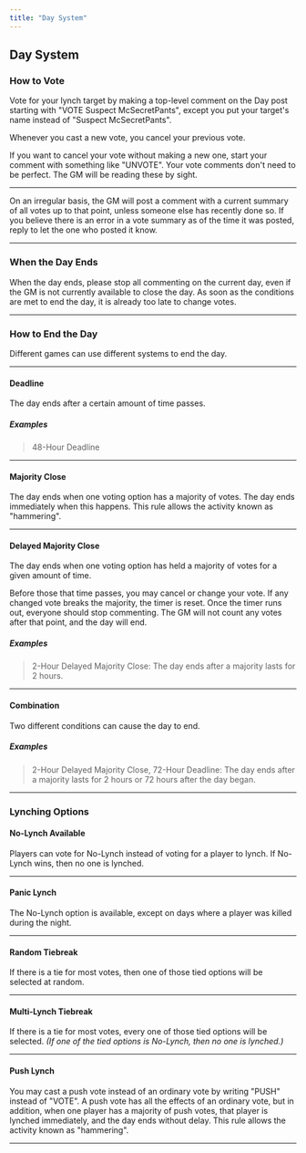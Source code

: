 ```yaml
---
title: "Day System"
---
```


## Day System

### How to Vote

Vote for your lynch target by making a top-level comment on the Day post starting with "VOTE Suspect McSecretPants", except you put your target's name instead of "Suspect McSecretPants".

Whenever you cast a new vote, you cancel your previous vote.

If you want to cancel your vote without making a new one, start your comment with something like "UNVOTE". Your vote comments don't need to be perfect. The GM will be reading these by sight.

----

On an irregular basis, the GM will post a comment with a current summary of all votes up to that point, unless someone else has recently done so. If you believe there is an error in a vote summary as of the time it was posted, reply to let the one who posted it know.

----

### When the Day Ends

When the day ends, please stop all commenting on the current day, even if the GM is not currently available to close the day. As soon as the conditions are met to end the day, it is already too late to change votes.

----

### How to End the Day

Different games can use different systems to end the day.

----

#### Deadline

The day ends after a certain amount of time passes.

##### Examples

> 48-Hour Deadline

----

#### Majority Close

The day ends when one voting option has a majority of votes. The day ends immediately when this happens. This rule allows the activity known as "hammering".

----

#### Delayed Majority Close

The day ends when one voting option has held a majority of votes for a given amount of time.

Before those that time passes, you may cancel or change your vote. If any changed vote breaks the majority, the timer is reset. Once the timer runs out, everyone should stop commenting. The GM will not count any votes after that point, and the day will end.

##### Examples

> 2-Hour Delayed Majority Close: The day ends after a majority lasts for 2 hours.

----

#### Combination

Two different conditions can cause the day to end.

##### Examples

> 2-Hour Delayed Majority Close, 72-Hour Deadline: The day ends after a majority lasts for 2 hours or 72 hours after the day began.

----

### Lynching Options

#### No-Lynch Available

Players can vote for No-Lynch instead of voting for a player to lynch. If No-Lynch wins, then no one is lynched.

----

#### Panic Lynch

The No-Lynch option is available, except on days where a player was killed during the night.

----

#### Random Tiebreak

If there is a tie for most votes, then one of those tied options will be selected at random.

----

#### Multi-Lynch Tiebreak

If there is a tie for most votes, every one of those tied options will be selected. *(If one of the tied options is No-Lynch, then no one is lynched.)*

----

#### Push Lynch

You may cast a push vote instead of an ordinary vote by writing "PUSH" instead of "VOTE". A push vote has all the effects of an ordinary vote, but in addition, when one player has a majority of push votes, that player is lynched immediately, and the day ends without delay. This rule allows the activity known as "hammering".

----


